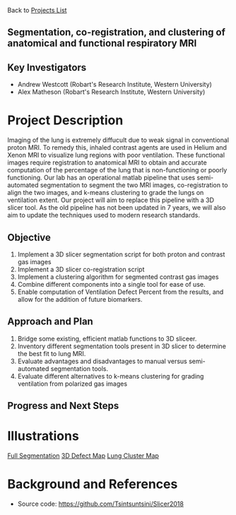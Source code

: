 Back to [Projects List](../../README.md#ProjectsList)

## Segmentation, co-registration, and clustering of anatomical and functional respiratory MRI

## Key Investigators
- Andrew Westcott (Robart's Research Institute, Western University)
- Alex Matheson (Robart's Research Institute, Western University)

# Project Description
Imaging of the lung is extremely diffucult due to weak signal in conventional proton MRI. To remedy this, inhaled contrast agents are used in Helium and Xenon MRI
to visualize lung regions with poor ventilation. These functional images require registration to anatomical MRI to obtain and accurate computation
of the percentage of the lung that is non-functioning or poorly functioning. Our lab has an operational matlab pipeline that uses semi-automated segmentation to segment the
two MRI images, co-registration to align the two images, and k-means clustering to grade the lungs on ventilation extent. Our project will aim to replace this pipeline with
a 3D slicer tool. As the old pipeline has not been updated in 7 years, we will also aim to update the techniques used to modern research standards.

## Objective
1. Implement a 3D slicer segmentation script for both proton and contrast gas images
2. Implement a 3D slicer co-registration script
3. Implement a clustering algorithm for segmented contrast gas images
4. Combine different components into a single tool for ease of use.
5. Enable computation of Ventilation Defect Percent from the results, and allow for the addition of future biomarkers.

## Approach and Plan
1. Bridge some existing, efficient matlab functions to 3D sliceer.
2. Inventory different segmentation tools present in 3D slicer to determine the best fit to lung MRI.
3. Evaluate advantages and disadvantages to manual versus semi-automated segmentation tools.
4. Evaluate different alternatives to k-means clustering for grading ventilation from polarized gas images

## Progress and Next Steps

<!--Describe progress and next steps in a few bullet points as you are making progress.-->

# Illustrations

<!--Add pictures and links to videos that demonstrate what has been accomplished.-->

[Full Segmentation](Screenshot.png)
[3D Defect Map](Screenshot_2.png)
[Lung Cluster Map](Screenshot_4.png)

<!--![Some more images](Example2.jpg)-->

# Background and References

<!--Use this space for information that may help people better understand your project, like links to papers, source code, or data.-->

- Source code: https://github.com/Tsintsuntsini/Slicer2018
<!-- - Documentation: https://link.to.docs -->
<!-- - Test data: https://link.to.test.data -->
